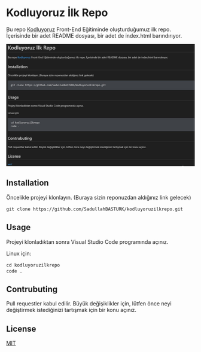 # Kodluyoruz İlk Repo

 Bu repo [Kodluyoruz](https://www.kodluyoruz.org) Front-End Eğitiminde oluşturduğumuz ilk repo. İçerisinde bir adet README dosyası, bir adet de index.html barındırıyor.

 ![github](figures/ilkrepo.jpg)

## Installation

Öncelikle projeyi klonlayın. (Buraya sizin reponuzdan aldığınız link gelecek)

```
git clone https://github.com/SadullahBASTURK/kodluyoruzilkrepo.git
```
## Usage

Projeyi klonladıktan sonra Visual Studio Code programında açınız.

Linux  için:

```
cd kodluyoruzilkrepo
code .
```
## Contrubuting

Pull requestler kabul edilir. Büyük değişiklikler için, lütfen önce neyi değiştirmek istediğinizi tartışmak için bir konu açınız.

## License

[MIT](https://choosealicense.com/licenses/mit/)

